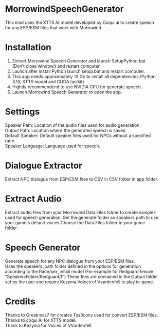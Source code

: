 # MorrowindSpeechGenerator

This mod uses the XTTS AI model developed by Coqui.ai to create speech for any ESP/ESM files that work with Morrowind.
# Installation

1.  Extract Morrowind Speech Generator and launch SetupPython.bat (Don't close window!) and restart computer.
2.  Launch after Install Python launch setup.bat and restart computer.
3.  This app needs approximately 10 Go to install all dependencies.(Python 3.10, XTTS model and CUDA toolkit)  
4.  Hightly recommendend to use NVIDIA GPU for generate speech.  
5.  Launch Morrowind Speech Generator to open the app.  

# Settings
Speaker Path: Location of the audio files used for audio generation.  
Output Path: Location where the generated speech is saved.  
Default Speaker: Default speaker files used for NPCs without a specified race.  
Speaker Language: Language used for speech.  

# Dialogue Extractor

Extract NPC dialogue from ESP/ESM files to CSV in CSV folder in app folder.  

# Extract Audio

Extract audio files from your Morrowind Data Files folder to create samples used for speech generation. 
Set the generate folder as speakers path to use your game's default voices
Choose the Data Files folder in your game folder.

# Speech Generator

Generate speech for any NPC dialogue from your ESP/ESM files.  
Uses the speakers_path folder defined in the options for generation according to the Race/sex_initial model
(For example for Redguard female: “SpeakersFolder/Redguard/f”)
These files are contained in the Output folder set by the user and require Kezyma Voices of Vvardenfell to play in-game.

# Credits

Thanks to Greatness7 for creates Tes3conv used for convert ESP/ESM files.  
Thanks to coqui AI for XTTS model.  
Thank to Kezyma  for Voices of VVardenfell.  
